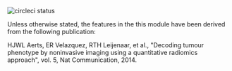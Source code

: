 ![circleci status](https://circleci.com/gh/Radiomics/pyradiomics.png)

Unless otherwise stated, the features in the this module have been derived from the following publication:

HJWL Aerts, ER Velazquez, RTH Leijenaar, et al., "Decoding tumour phenotype by noninvasive imaging using a quantitative radiomics approach", vol. 5, Nat Communication, 2014.
